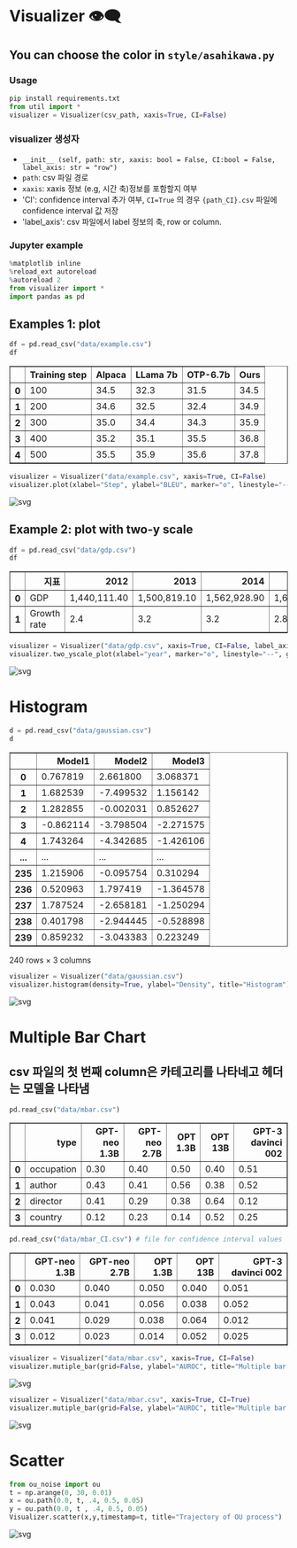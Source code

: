 # Visualizer 👁‍🗨
## You can choose the color in <code>style/asahikawa.py</code> 
### Usage 
```python
pip install requirements.txt
from util import *
visualizer = Visualizer(csv_path, xaxis=True, CI=False)
```
### visualizer 생성자 
- `__init__ (self, path: str, xaxis: bool = False, CI:bool = False, label_axis: str = "row")` 
- `path`: csv 파일 경로 
- `xaxis`: xaxis 정보 (e.g, 시간 축)정보를 포함할지 여부 
- 'CI': confidence interval 추가 여부, `CI=True` 의 경우 `{path_CI}.csv` 파일에 confidence interval 값 저장 
- 'label_axis': csv 파일에서 label 정보의 축,  row or column. 

### Jupyter example 
```python
%matplotlib inline 
%reload_ext autoreload
%autoreload 2
from visualizer import * 
import pandas as pd
```

## Examples 1: plot 


```python
df = pd.read_csv("data/example.csv")
df
```




<div>
<style scoped>
    .dataframe tbody tr th:only-of-type {
        vertical-align: middle;
    }

    .dataframe tbody tr th {
        vertical-align: top;
    }

    .dataframe thead th {
        text-align: right;
    }
</style>
<table border="1" class="dataframe">
  <thead>
    <tr style="text-align: right;">
      <th></th>
      <th>Training step</th>
      <th>Alpaca</th>
      <th>LLama 7b</th>
      <th>OTP-6.7b</th>
      <th>Ours</th>
    </tr>
  </thead>
  <tbody>
    <tr>
      <th>0</th>
      <td>100</td>
      <td>34.5</td>
      <td>32.3</td>
      <td>31.5</td>
      <td>34.5</td>
    </tr>
    <tr>
      <th>1</th>
      <td>200</td>
      <td>34.6</td>
      <td>32.5</td>
      <td>32.4</td>
      <td>34.9</td>
    </tr>
    <tr>
      <th>2</th>
      <td>300</td>
      <td>35.0</td>
      <td>34.4</td>
      <td>34.3</td>
      <td>35.9</td>
    </tr>
    <tr>
      <th>3</th>
      <td>400</td>
      <td>35.2</td>
      <td>35.1</td>
      <td>35.5</td>
      <td>36.8</td>
    </tr>
    <tr>
      <th>4</th>
      <td>500</td>
      <td>35.5</td>
      <td>35.9</td>
      <td>35.6</td>
      <td>37.8</td>
    </tr>
  </tbody>
</table>
</div>




```python
visualizer = Visualizer("data/example.csv", xaxis=True, CI=False)
visualizer.plot(xlabel="Step", ylabel="BLEU", marker="o", linestyle="--", title="Plot")
```


    
![svg](example_files/example_4_0.svg)
    


## Example 2: plot with two-y scale 


```python
df = pd.read_csv("data/gdp.csv")
df
```




<div>
<style scoped>
    .dataframe tbody tr th:only-of-type {
        vertical-align: middle;
    }

    .dataframe tbody tr th {
        vertical-align: top;
    }

    .dataframe thead th {
        text-align: right;
    }
</style>
<table border="1" class="dataframe">
  <thead>
    <tr style="text-align: right;">
      <th></th>
      <th>지표</th>
      <th>2012</th>
      <th>2013</th>
      <th>2014</th>
      <th>2015</th>
      <th>2016</th>
      <th>2017</th>
      <th>2018</th>
      <th>2019</th>
      <th>2020</th>
      <th>2021</th>
      <th>2022</th>
    </tr>
  </thead>
  <tbody>
    <tr>
      <th>0</th>
      <td>GDP</td>
      <td>1,440,111.40</td>
      <td>1,500,819.10</td>
      <td>1,562,928.90</td>
      <td>1,658,020.40</td>
      <td>1,740,779.60</td>
      <td>1,835,698.20</td>
      <td>1,898,192.60</td>
      <td>1,924,498.10</td>
      <td>1,940,726.20</td>
      <td>2,071,658.00</td>
      <td>2,150,575.80</td>
    </tr>
    <tr>
      <th>1</th>
      <td>Growth rate</td>
      <td>2.4</td>
      <td>3.2</td>
      <td>3.2</td>
      <td>2.8</td>
      <td>2.9</td>
      <td>3.2</td>
      <td>2.9</td>
      <td>2.2</td>
      <td>-0.7</td>
      <td>4.1</td>
      <td>2.6</td>
    </tr>
  </tbody>
</table>
</div>




```python
visualizer = Visualizer("data/gdp.csv", xaxis=True, CI=False, label_axis='col')
visualizer.two_yscale_plot(xlabel="year", marker="o", linestyle="--", grid=False, title="Two y-scales plot")
```


    
![svg](example_files/example_7_0.svg)
    


# Histogram 


```python
d = pd.read_csv("data/gaussian.csv")
d
```




<div>
<style scoped>
    .dataframe tbody tr th:only-of-type {
        vertical-align: middle;
    }

    .dataframe tbody tr th {
        vertical-align: top;
    }

    .dataframe thead th {
        text-align: right;
    }
</style>
<table border="1" class="dataframe">
  <thead>
    <tr style="text-align: right;">
      <th></th>
      <th>Model1</th>
      <th>Model2</th>
      <th>Model3</th>
    </tr>
  </thead>
  <tbody>
    <tr>
      <th>0</th>
      <td>0.767819</td>
      <td>2.661800</td>
      <td>3.068371</td>
    </tr>
    <tr>
      <th>1</th>
      <td>1.682539</td>
      <td>-7.499532</td>
      <td>1.156142</td>
    </tr>
    <tr>
      <th>2</th>
      <td>1.282855</td>
      <td>-0.002031</td>
      <td>0.852627</td>
    </tr>
    <tr>
      <th>3</th>
      <td>-0.862114</td>
      <td>-3.798504</td>
      <td>-2.271575</td>
    </tr>
    <tr>
      <th>4</th>
      <td>1.743264</td>
      <td>-4.342685</td>
      <td>-1.426106</td>
    </tr>
    <tr>
      <th>...</th>
      <td>...</td>
      <td>...</td>
      <td>...</td>
    </tr>
    <tr>
      <th>235</th>
      <td>1.215906</td>
      <td>-0.095754</td>
      <td>0.310294</td>
    </tr>
    <tr>
      <th>236</th>
      <td>0.520963</td>
      <td>1.797419</td>
      <td>-1.364578</td>
    </tr>
    <tr>
      <th>237</th>
      <td>1.787524</td>
      <td>-2.658181</td>
      <td>-1.250294</td>
    </tr>
    <tr>
      <th>238</th>
      <td>0.401798</td>
      <td>-2.944445</td>
      <td>-0.528898</td>
    </tr>
    <tr>
      <th>239</th>
      <td>0.859232</td>
      <td>-3.043383</td>
      <td>0.223249</td>
    </tr>
  </tbody>
</table>
<p>240 rows × 3 columns</p>
</div>




```python
visualizer = Visualizer("data/gaussian.csv")
visualizer.histogram(density=True, ylabel="Density", title="Histogram")
```


    
![svg](example_files/example_10_0.svg)
    


# Multiple Bar Chart 
## csv 파일의 첫 번째 column은 카테고리를 나타네고 헤더는 모델을 나타냄  


```python
pd.read_csv("data/mbar.csv")
```




<div>
<style scoped>
    .dataframe tbody tr th:only-of-type {
        vertical-align: middle;
    }

    .dataframe tbody tr th {
        vertical-align: top;
    }

    .dataframe thead th {
        text-align: right;
    }
</style>
<table border="1" class="dataframe">
  <thead>
    <tr style="text-align: right;">
      <th></th>
      <th>type</th>
      <th>GPT-neo 1.3B</th>
      <th>GPT-neo 2.7B</th>
      <th>OPT 1.3B</th>
      <th>OPT 13B</th>
      <th>GPT-3 davinci 002</th>
    </tr>
  </thead>
  <tbody>
    <tr>
      <th>0</th>
      <td>occupation</td>
      <td>0.30</td>
      <td>0.40</td>
      <td>0.50</td>
      <td>0.40</td>
      <td>0.51</td>
    </tr>
    <tr>
      <th>1</th>
      <td>author</td>
      <td>0.43</td>
      <td>0.41</td>
      <td>0.56</td>
      <td>0.38</td>
      <td>0.52</td>
    </tr>
    <tr>
      <th>2</th>
      <td>director</td>
      <td>0.41</td>
      <td>0.29</td>
      <td>0.38</td>
      <td>0.64</td>
      <td>0.12</td>
    </tr>
    <tr>
      <th>3</th>
      <td>country</td>
      <td>0.12</td>
      <td>0.23</td>
      <td>0.14</td>
      <td>0.52</td>
      <td>0.25</td>
    </tr>
  </tbody>
</table>
</div>




```python
pd.read_csv("data/mbar_CI.csv") # file for confidence interval values 
```




<div>
<style scoped>
    .dataframe tbody tr th:only-of-type {
        vertical-align: middle;
    }

    .dataframe tbody tr th {
        vertical-align: top;
    }

    .dataframe thead th {
        text-align: right;
    }
</style>
<table border="1" class="dataframe">
  <thead>
    <tr style="text-align: right;">
      <th></th>
      <th>GPT-neo 1.3B</th>
      <th>GPT-neo 2.7B</th>
      <th>OPT 1.3B</th>
      <th>OPT 13B</th>
      <th>GPT-3 davinci 002</th>
    </tr>
  </thead>
  <tbody>
    <tr>
      <th>0</th>
      <td>0.030</td>
      <td>0.040</td>
      <td>0.050</td>
      <td>0.040</td>
      <td>0.051</td>
    </tr>
    <tr>
      <th>1</th>
      <td>0.043</td>
      <td>0.041</td>
      <td>0.056</td>
      <td>0.038</td>
      <td>0.052</td>
    </tr>
    <tr>
      <th>2</th>
      <td>0.041</td>
      <td>0.029</td>
      <td>0.038</td>
      <td>0.064</td>
      <td>0.012</td>
    </tr>
    <tr>
      <th>3</th>
      <td>0.012</td>
      <td>0.023</td>
      <td>0.014</td>
      <td>0.052</td>
      <td>0.025</td>
    </tr>
  </tbody>
</table>
</div>




```python
visualizer = Visualizer("data/mbar.csv", xaxis=True, CI=False) 
visualizer.mutiple_bar(grid=False, ylabel="AUROC", title="Multiple bar chart")
```


    
![svg](example_files/example_14_0.svg)
    



```python
visualizer = Visualizer("data/mbar.csv", xaxis=True, CI=True) 
visualizer.mutiple_bar(grid=False, ylabel="AUROC", title="Multiple bar chart with CI")
```


    
![svg](example_files/example_15_0.svg)
    


# Scatter 


```python
from ou_noise import ou 
t = np.arange(0, 30, 0.01)
x = ou.path(0.0, t, .4, 0.5, 0.05)
y = ou.path(0.0, t , .4, 0.5, 0.05)
Visualizer.scatter(x,y,timestamp=t, title="Trajectory of OU process")
```


    
![svg](example_files/example_17_0.svg)
    

